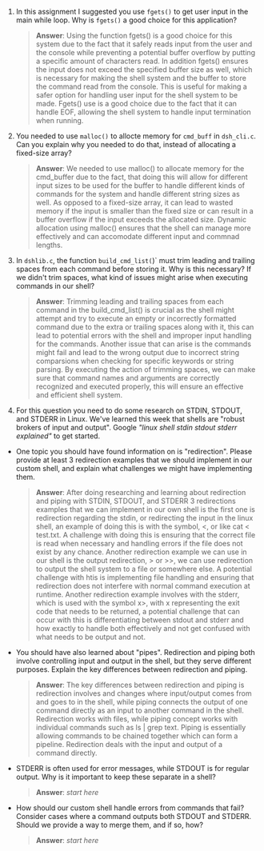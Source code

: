 1. In this assignment I suggested you use `fgets()` to get user input in the main while loop. Why is `fgets()` a good choice for this application?

    > **Answer**:  Using the function fgets() is a good choice for this system due to the fact that it safely reads
    input from the user and the console while preventing a potential buffer overflow by putting a specific amount of
    characters read. In addition fgets() ensures the input does not exceed the specified buffer size as well, which
    is necessary for making the shell system and the buffer to store the command read from the console. This is useful
    for making a safer option for handling  user input for the shell system to be made. Fgets() use is a good choice
    due to the fact that it can handle EOF, allowing the shell system to handle input termination when running.  

2. You needed to use `malloc()` to allocte memory for `cmd_buff` in `dsh_cli.c`. Can you explain why you needed to do that, instead of allocating a fixed-size array?

    > **Answer**: We needed to use malloc() to allocate memory for the cmd_buffer due to the fact, that doing this will allow for different
    input sizes to be used for the buffer to handle different kinds of commands for the system and handle different string sizes as well. 
    As opposed to a fixed-size array, it can lead to wasted memory if the input is smaller than the fixed size or can result in a buffer 
    overflow if the input exceeds the allocated size. Dynamic allocation using malloc() ensures that the shell can manage more effectively
    and can accomodate different input and commnad lengths. 


3. In `dshlib.c`, the function `build_cmd_list(`)` must trim leading and trailing spaces from each command before storing it. Why is this necessary? If we didn't trim spaces, what kind of issues might arise when executing commands in our shell?

    > **Answer**:  Trimming leading and trailing spaces from each command in the build_cmd_list() is crucial as the shell might attempt
    and try to execute an empty or incorrectly formatted command due to the extra or trailing spaces along with it, this can lead to 
    potential errors with the shell and improper input handling for the commands. Another issue that can arise is the commands might fail
    and lead to the wrong output due to incorrect string comparsions when checking for specific keywords or string parsing. By executing
    the action of trimming spaces, we can make sure that command names and arguments are correctly recognized and executed properly, this 
    will ensure an effective and efficient shell system. 

4. For this question you need to do some research on STDIN, STDOUT, and STDERR in Linux. We've learned this week that shells are "robust brokers of input and output". Google _"linux shell stdin stdout stderr explained"_ to get started.

- One topic you should have found information on is "redirection". Please provide at least 3 redirection examples that we should implement in our custom shell, and explain what challenges we might have implementing them.

    > **Answer**:  After doing researching and learning about redirection and piping with STDIN, STDOUT, and STDERR 3 redirections examples that we can 
    implement in our own shell is the first one is redirection regarding the stdin, or redirecting the input in the linux shell, an example of doing
    this is with the symbol, <, or like cat < test.txt. A challenge with doing this is ensuring that the correct file is read when necessary and handling
    errors if the file does not exist by any chance. Another redirection example we can use in our shell is the output redirection, > or >>, we can use
    redirection to output the shell system to a file or somewhere else. A potential challenge with htis is implementing file handling and ensuring that
    redirection does not interfere with normal command execution at runtime. Another redirection example involves with the stderr, which is used with the
    symbol x>, with x representing the exit code that needs to be returned, a potential challenge that can occur with this is differentiating between
    stdout and stderr and how exactly to handle both effectively and not get confused with what needs to be output and not. 
    

- You should have also learned about "pipes". Redirection and piping both involve controlling input and output in the shell, but they serve different purposes. Explain the key differences between redirection and piping.

    > **Answer**:  The key differences between redirection and piping is redirection involves and changes where input/output comes from and goes to in the
    shell, while piping connects the output of one command directly as an input to another command in the shell. Redirection works with files, while
    piping concept works with individual commands such as ls | grep text. Piping is essentially allowing commands to be chained together which can form
    a pipeline. Redirection deals with the input and output of a command directly.

- STDERR is often used for error messages, while STDOUT is for regular output. Why is it important to keep these separate in a shell?

    > **Answer**:  _start here_

- How should our custom shell handle errors from commands that fail? Consider cases where a command outputs both STDOUT and STDERR. Should we provide a way to merge them, and if so, how?

    > **Answer**:  _start here_
